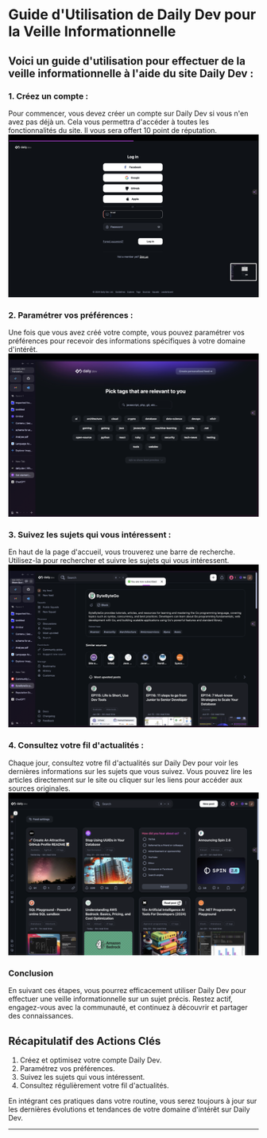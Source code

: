 # Guide d'Utilisation de Daily Dev pour la Veille Informationnelle

## Voici un guide d'utilisation pour effectuer de la veille informationnelle à l'aide du site Daily Dev :

### 1. Créez un compte : 
Pour commencer, vous devez créer un compte sur Daily Dev si vous n'en avez pas déjà un. Cela vous permettra d'accéder à toutes les fonctionnalités du site. Il vous sera offert 10 point de réputation.
      ![image](images/DailyDev/login.png)

### 2. Paramétrer vos préférences : 
Une fois que vous avez créé votre compte, vous pouvez paramétrer vos préférences pour
recevoir des informations spécifiques à votre domaine d'intérêt.
      ![image](images/DailyDev/tag.png)

### 3. Suivez les sujets qui vous intéressent : 
En haut de la page d'accueil, vous trouverez une barre de recherche. Utilisez-la pour rechercher et suivre les sujets qui vous intéressent.
      ![image](images/DailyDev/subscribe.png)

### 4. Consultez votre fil d'actualités :

Chaque jour, consultez votre fil d'actualités sur Daily Dev pour voir les dernières informations sur les sujets que vous suivez. Vous pouvez lire les articles directement sur le site ou cliquer sur les liens pour accéder aux sources originales.
      ![image](images/DailyDev/accueil.png)

### Conclusion
En suivant ces étapes, vous pourrez efficacement utiliser Daily Dev pour effectuer une veille informationnelle sur un sujet précis. Restez actif, engagez-vous avec la communauté, et continuez à découvrir et partager des connaissances.

## Récapitulatif des Actions Clés
1. Créez et optimisez votre compte Daily Dev.
2. Paramétrez vos préférences.
3. Suivez les sujets qui vous intéressent.
4. Consultez régulièrement votre fil d'actualités.

En intégrant ces pratiques dans votre routine, vous serez toujours à jour sur les dernières évolutions et tendances de votre domaine d'intérêt sur Daily Dev.


---